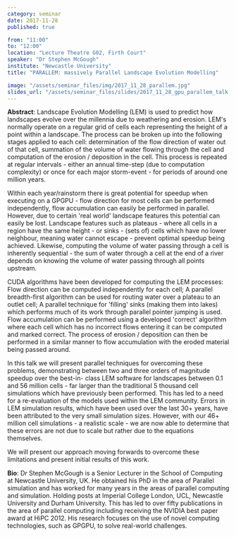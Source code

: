 ```yaml
---
category: seminar
date: 2017-11-28
published: true

from: "11:00"
to: "12:00"
location: "Lecture Theatre G02, Firth Court"
speaker: "Dr Stephen McGough"
institute: "Newcastle University"
title: "PARALLEM: massively Parallel Landscape Evolution Modelling"

image: "/assets/seminar_files/img/2017_11_28_parallem.jpg"
slides_url: "/assets/seminar_files/slides/2017_11_28_gpu_parallem_talk.pdf"
---
```

**Abstract**: Landscape Evolution Modelling (LEM) is used to predict how landscapes evolve over the millennia due to weathering and erosion. LEM's normally operate on a regular grid of cells each representing the height of a point within a landscape. The process can be broken up into the following stages applied to each cell: determination of the flow direction of water out of that cell, summation of the volume of water flowing through the cell and computation of the erosion / deposition in the cell. This process is repeated at regular intervals - either an annual time-step (due to computation complexity) or once for each major storm-event - for periods of around one million years. 

Within each year/rainstorm there is great potential for speedup when executing on a GPGPU - flow direction for most cells can be performed independently, flow accumulation can easily be performed in parallel. However, due to certain 'real world' landscape features this potential can easily be lost. Landscape features such as plateaus - where all cells in a region have the same height - or sinks - (sets of) cells which have no lower neighbour, meaning water cannot escape - prevent optimal speedup being achieved. Likewise, computing the volume of water passing through a cell is inherently sequential - the sum of water through a cell at the end of a river depends on knowing the volume of water passing through all points upstream.

CUDA algorithms have been developed for computing the LEM processes: Flow direction can be computed independently for each cell; A parallel breadth-first algorithm can be used for routing water over a plateau to an outlet cell; A parallel technique for 'filling' sinks (making them into lakes) which performs much of its work through parallel pointer jumping is used. Flow accumulation can be performed using a developed 'correct' algorithm where each cell which has no incorrect flows entering it can be computed and marked correct. The process of erosion / deposition can then be performed in a similar manner to flow accumulation with the eroded material being passed around. 

In this talk we will present parallel techniques for overcoming these problems, demonstrating between two and three orders of magnitude speedup over the best-in- class LEM software for landscapes between 0.1 and 56 million cells - far larger than the traditional 5 thousand cell simulations which have previously been performed. This has led to a need for a re-evaluation of the models used within the LEM community. Errors in LEM simulation results, which have been used over the last 30+ years, have been attributed to the very small simulation sizes. However, with our 46+ million cell simulations - a realistic scale - we are now able to determine that these errors are not due to scale but rather due to the equations themselves.

We will present our approach moving forwards to overcome these limitations and present initial results of this work.


**Bio**: Dr Stephen McGough is a Senior Lecturer in the School of Computing at Newcastle University, UK. He obtained his PhD in the area of Parallel simulation and has worked for many years in the areas of parallel computing and simulation. Holding posts at Imperial College London, UCL, Newcastle University and Durham University. This has led to over fifty publications in the area of parallel computing including receiving the NVIDIA best paper award at HiPC 2012. His research focuses on the use of novel computing technologies, such as GPGPU, to solve real-world challenges.
